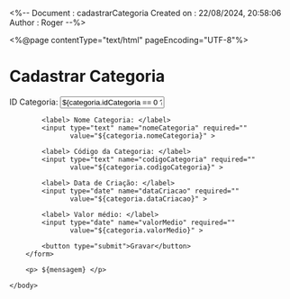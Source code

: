 <%-- 
    Document   : cadastrarCategoria
    Created on : 22/08/2024, 20:58:06
    Author     : Roger
--%>

<%@page contentType="text/html" pageEncoding="UTF-8"%>
<!DOCTYPE html>
<html>
    <head>
        <meta http-equiv="Content-Type" content="text/html; charset=UTF-8">
        <title>Cadastrar Categoria</title>
    </head>
    <body>
        <h1>Cadastrar Categoria</h1>
        <form action="CadastrarAluno">
            <label>ID Categoria: </label>
            <input type="text" name="idCategoria" readonly=""
                   value="${categoria.idCategoria == 0 ? "" : categoria.idCategoria}" >

            <label> Nome Categoria: </label>
            <input type="text" name="nomeCategoria" required=""
                   value="${categoria.nomeCategoria}" >

            <label> Código da Categoria: </label>
            <input type="text" name="codigoCategoria" required=""
                   value="${categoria.codigoCategoria}" >

            <label> Data de Criação: </label>
            <input type="date" name="dataCriacao" required=""
                   value="${categoria.dataCriacao}" >
            
            <label> Valor médio: </label>
            <input type="date" name="valorMedio" required=""
                   value="${categoria.valorMedio}" >

            <button type="submit">Gravar</button>
        </form>
                   
        <p> ${mensagem} </p>
        
    </body>
</html>
